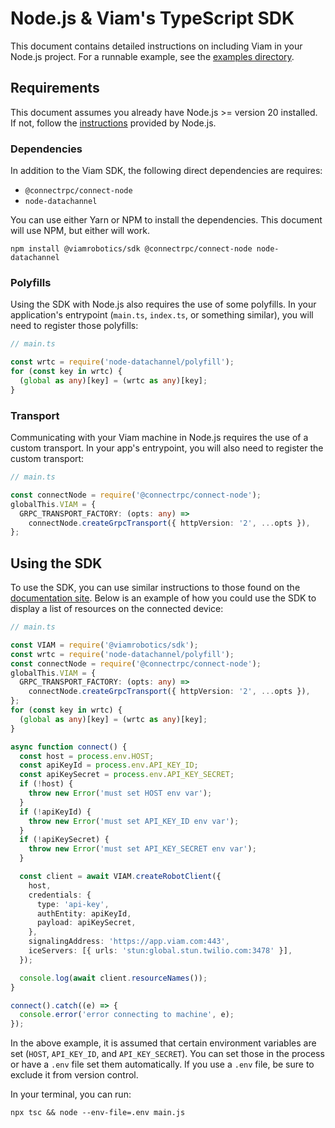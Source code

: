# Node.js & Viam's TypeScript SDK

This document contains detailed instructions on including Viam in your Node.js project. For a runnable example, see the [examples directory](/examples/node/).

## Requirements

This document assumes you already have Node.js >= version 20 installed. If not, follow the [instructions](https://nodejs.org/en/learn/getting-started/how-to-install-nodejs) provided by Node.js.

### Dependencies

In addition to the Viam SDK, the following direct dependencies are requires:

- `@connectrpc/connect-node`
- `node-datachannel`

You can use either Yarn or NPM to install the dependencies. This document will use NPM, but either will work.

`npm install @viamrobotics/sdk @connectrpc/connect-node node-datachannel`

### Polyfills

Using the SDK with Node.js also requires the use of some polyfills. In your application's entrypoint (`main.ts`, `index.ts`, or something similar), you will need to register those polyfills:

```ts
// main.ts

const wrtc = require('node-datachannel/polyfill');
for (const key in wrtc) {
  (global as any)[key] = (wrtc as any)[key];
}
```

### Transport

Communicating with your Viam machine in Node.js requires the use of a custom transport. In your app's entrypoint, you will also need to register the custom transport:

```ts
// main.ts

const connectNode = require('@connectrpc/connect-node');
globalThis.VIAM = {
  GRPC_TRANSPORT_FACTORY: (opts: any) =>
    connectNode.createGrpcTransport({ httpVersion: '2', ...opts }),
};
```

## Using the SDK

To use the SDK, you can use similar instructions to those found on the [documentation site](https://docs.viam.com/sdks/). Below is an example of how you could use the SDK to display a list of resources on the connected device:

```ts
// main.ts

const VIAM = require('@viamrobotics/sdk');
const wrtc = require('node-datachannel/polyfill');
const connectNode = require('@connectrpc/connect-node');
globalThis.VIAM = {
  GRPC_TRANSPORT_FACTORY: (opts: any) =>
    connectNode.createGrpcTransport({ httpVersion: '2', ...opts }),
};
for (const key in wrtc) {
  (global as any)[key] = (wrtc as any)[key];
}

async function connect() {
  const host = process.env.HOST;
  const apiKeyId = process.env.API_KEY_ID;
  const apiKeySecret = process.env.API_KEY_SECRET;
  if (!host) {
    throw new Error('must set HOST env var');
  }
  if (!apiKeyId) {
    throw new Error('must set API_KEY_ID env var');
  }
  if (!apiKeySecret) {
    throw new Error('must set API_KEY_SECRET env var');
  }

  const client = await VIAM.createRobotClient({
    host,
    credentials: {
      type: 'api-key',
      authEntity: apiKeyId,
      payload: apiKeySecret,
    },
    signalingAddress: 'https://app.viam.com:443',
    iceServers: [{ urls: 'stun:global.stun.twilio.com:3478' }],
  });

  console.log(await client.resourceNames());
}

connect().catch((e) => {
  console.error('error connecting to machine', e);
});
```

In the above example, it is assumed that certain environment variables are set (`HOST`, `API_KEY_ID`, and `API_KEY_SECRET`). You can set those in the process or have a `.env` file set them automatically. If you use a `.env` file, be sure to exclude it from version control.

In your terminal, you can run:

`npx tsc && node --env-file=.env main.js`
